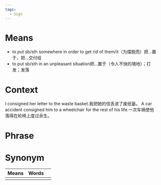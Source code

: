 ```yaml
---
tags:
  - Sign
---
```

# Means
- to put sb/sth somewhere in order to get rid of them/it（为摆脱而）把…置于，把…交付给
- to put sb/sth in an unpleasant situation把…置于（令人不快的境地）；打发；发落
# Context
I consigned her letter to the waste basket.我把她的信丢进了废纸篓。
A car accident consigned him to a wheelchair for the rest of his life.一次车祸使他落得在轮椅上度过余生。

# Phrase

# Synonym
| Means | Words |     |
| ----- | ----- | --- |
|       |       |     |

